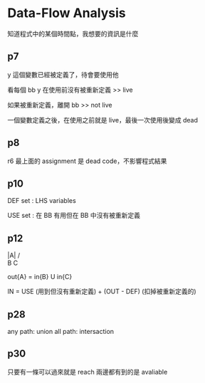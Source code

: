 # Data-Flow Analysis

知道程式中的某個時間點，我想要的資訊是什麼

## p7

y 這個變數已經被定義了，待會要使用他

看每個 bb y 在使用前沒有被重新定義 >> live

如果被重新定義，離開 bb >> not live

一個變數定義之後，在使用之前就是 live，最後一次使用後變成 dead

## p8

r6 最上面的 assignment 是 dead code，不影響程式結果

## p10

DEF set : LHS variables

USE set : 在 BB 有用但在 BB 中沒有被重新定義

## p12

|A|
/ \
B C

out{A} = in{B} U in{C}

IN = USE (用到但沒有重新定義) + (OUT - DEF) (扣掉被重新定義的)

## p28

any path: union
all path: intersaction

## p30

只要有一條可以過來就是 reach
兩邊都有到的是 avaliable